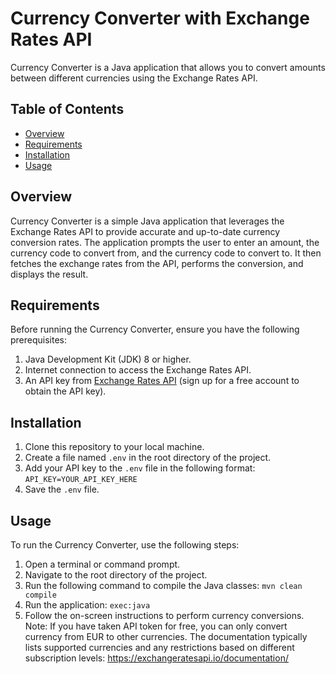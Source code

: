 # Currency Converter with Exchange Rates API

Currency Converter is a Java application that allows you to convert amounts between different currencies using the Exchange Rates API.

## Table of Contents
- [Overview](#overview)
- [Requirements](#requirements)
- [Installation](#installation)
- [Usage](#usage)

## Overview

Currency Converter is a simple Java application that leverages the Exchange Rates API to provide accurate and up-to-date currency conversion rates. The application prompts the user to enter an amount, the currency code to convert from, and the currency code to convert to. It then fetches the exchange rates from the API, performs the conversion, and displays the result.

## Requirements

Before running the Currency Converter, ensure you have the following prerequisites:

1. Java Development Kit (JDK) 8 or higher.
2. Internet connection to access the Exchange Rates API.
3. An API key from [Exchange Rates API](https://exchangeratesapi.io/) (sign up for a free account to obtain the API key).

## Installation

1. Clone this repository to your local machine.
2. Create a file named `.env` in the root directory of the project.
3. Add your API key to the `.env` file in the following format: ```API_KEY=YOUR_API_KEY_HERE```
4. Save the `.env` file.

## Usage

To run the Currency Converter, use the following steps:

1. Open a terminal or command prompt.
2. Navigate to the root directory of the project.
3. Run the following command to compile the Java classes: ```mvn clean compile```
4. Run the application: ```exec:java```
5. Follow the on-screen instructions to perform currency conversions.
Note: If you have taken API token for free, you can only convert currency from EUR to other currencies. The documentation typically lists supported currencies and any restrictions based on different subscription levels: https://exchangeratesapi.io/documentation/